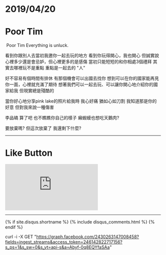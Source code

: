 # 2019/04/20
# Poor Tim
​
  Poor Tim
  Everything is unluck.

  看到你跟別人去當初我邀你一起去玩的地方
  看到你玩得開心，我也開心
  但誠實說心裡多少還是會忌妒，但心裡更多的是感傷
  當初只能短短的和你相處3個禮拜
  其實去哪裡玩不是重點 重點是一起去的 "人"

  好不容易有個時間有排休 有那個機會可以出國去找你
  想到可以在你的國家能再見你一面，心裡就充滿了期待
  想著我們可以一起去玩、可以讓你開心地介紹你的國家給我
  但現實總是殘酷的

  當你好心地分享pink lake的照片給我時
  我心好痛
  猶如心如刀割
  我知道那是你的好意
  但對我來說一種傷害

  李品皜 算了吧 也不瞧瞧你自己的樣子
  癩蝦蟆也想吃天鵝肉?
  
  要放棄嗎?
  但這次放棄了 我還剩下什麼?
​


* * *

# Like Button

<iframe class="lc-margin-top-64 lc-margin-bottom-32 lc-mobile" data-v-b66e9a5a="" frameborder="0" src="https://button.like.co/in/embed/s9443112/button"> </iframe>

* * *

{% if site.disqus.shortname %}
  {% include disqus_comments.html %}
{% endif %}

curl -i -X GET "https://graph.facebook.com/2430263147008458?fields=ingest_streams&access_token=246142822717156?s_ps=1&s_sw=0&s_vt=api-s&a=Abyf-0q8EQYfaSAa"
